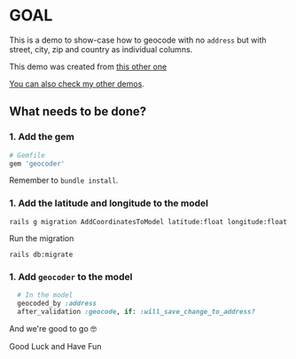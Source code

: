 # GOAL

This is a demo to show-case how to geocode with no `address` but with street, city, zip and country as individual columns.

This demo was created from [this other one](https://github.com/andrerferrer/geocoder-gem#goal)

[You can also check my other demos](https://github.com/andrerferrer/dedemos/blob/master/README.md#ded%C3%A9mos).

## What needs to be done?

### 1. Add the gem
```ruby
# Gemfile
gem 'geocoder'
```

Remember to `bundle install`.

### 1. Add the latitude and longitude to the model

`rails g migration AddCoordinatesToModel latitude:float longitude:float`

Run the migration

`rails db:migrate`

### 1. Add `geocoder` to the model

```ruby
  # In the model
  geocoded_by :address
  after_validation :geocode, if: :will_save_change_to_address?
```


And we're good to go 🤓

Good Luck and Have Fun
